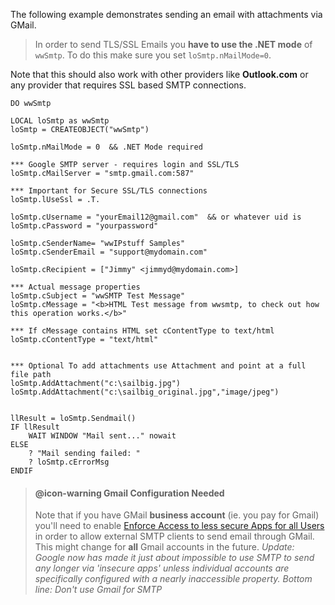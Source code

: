﻿The following example demonstrates sending an email with attachments via GMail.> In order to send TLS/SSL Emails you **have to use the .NET mode** of `wwSmtp`. To do this make sure you set `loSmtp.nMailMode=0`.Note that this should also work with other providers like **Outlook.com** or any provider that requires SSL based SMTP connections.```foxproDO wwSmtp LOCAL loSmtp as wwSmtploSmtp = CREATEOBJECT("wwSmtp")loSmtp.nMailMode = 0  && .NET Mode required*** Google SMTP server - requires login and SSL/TLSloSmtp.cMailServer = "smtp.gmail.com:587"*** Important for Secure SSL/TLS connectionsloSmtp.lUseSsl = .T.loSmtp.cUsername = "yourEmail12@gmail.com"  && or whatever uid isloSmtp.cPassword = "yourpassword"loSmtp.cSenderName= "wwIPstuff Samples"loSmtp.cSenderEmail = "support@mydomain.com"loSmtp.cRecipient = ["Jimmy" <jimmyd@mydomain.com>]*** Actual message propertiesloSmtp.cSubject = "wwSMTP Test Message"loSmtp.cMessage = "<b>HTML Test message from wwsmtp, to check out how this operation works.</b>"*** If cMessage contains HTML set cContentType to text/htmlloSmtp.cContentType = "text/html"*** Optional To add attachments use Attachment and point at a full file pathloSmtp.AddAttachment("c:\sailbig.jpg")loSmtp.AddAttachment("c:\sailbig_original.jpg","image/jpeg")llResult = loSmtp.Sendmail()IF llResult    WAIT WINDOW "Mail sent..." nowaitELSE    ? "Mail sending failed: "     ? loSmtp.cErrorMsgENDIF	```> #### @icon-warning Gmail Configuration Needed> Note that if you have GMail **business account** (ie. you pay for Gmail) you'll need to enable [Enforce Access to less secure Apps for all Users](https://support.google.com/a/answer/6260879?hl=en) in order to allow external SMTP clients to send email through GMail. This might change for **all** Gmail accounts in the future. *Update: Google now has made it just about impossible to use SMTP to send any longer via 'insecure apps' unless individual accounts are specifically configured with a nearly inaccessible property. Bottom line: Don't use Gmail for SMTP*